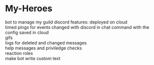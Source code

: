 # My-Heroes
bot to manage my guild discord
features:
deployed on cloud  
timed pings for events changed with discord in chat command with the config saved in cloud  
gifs  
logs for deleted and changed messages  
help messages and priviledge checks  
reaction roles  
make bot write custom text  
